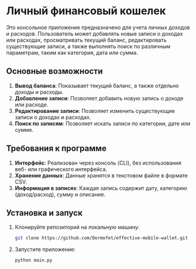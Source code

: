 # Личный финансовый кошелек

Это консольное приложение предназначено для учета личных доходов и расходов. Пользователь может добавлять новые записи о доходах или расходах, просматривать текущий баланс, редактировать существующие записи, а также выполнять поиск по различным параметрам, таким как категория, дата или сумма.

## Основные возможности

1. **Вывод баланса**: Показывает текущий баланс, а также отдельно доходы и расходы.
2. **Добавление записи**: Позволяет добавить новую запись о доходе или расходе.
3. **Редактирование записи**: Позволяет изменить существующие записи о доходах и расходах.
4. **Поиск по записям**: Позволяет искать записи по категории, дате или сумме.

## Требования к программе

1. **Интерфейс**: Реализован через консоль (CLI), без использования веб- или графического интерфейса.
2. **Хранение данных**: Данные хранятся в текстовом файле в формате CSV.
3. **Информация в записях**: Каждая запись содержит дату, категорию (доход/расход), сумму и описание.

## Установка и запуск

1. Клонируйте репозиторий на локальную машину:

    ```bash
    git clone https://github.com/Dermofet/effective-mobile-wallet.git
    ```

3. Запустите приложение:

    ```bash
    python main.py
    ```